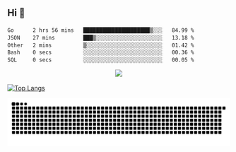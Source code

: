 ## Hi 👋

<!--START_SECTION:waka-->

```txt
Go      2 hrs 56 mins   █████████████████████▒░░░   84.99 %
JSON    27 mins         ███▒░░░░░░░░░░░░░░░░░░░░░   13.18 %
Other   2 mins          ▒░░░░░░░░░░░░░░░░░░░░░░░░   01.42 %
Bash    0 secs          ░░░░░░░░░░░░░░░░░░░░░░░░░   00.36 %
SQL     0 secs          ░░░░░░░░░░░░░░░░░░░░░░░░░   00.05 %
```

<!--END_SECTION:waka-->

<p align="center">
  <a href="https://wakatime.com/@d93f0e24-e3ad-4f8d-9b8b-385bab9124f6">
    <img src="https://wakatime.com/badge/user/d93f0e24-e3ad-4f8d-9b8b-385bab9124f6.svg" />
  </a>
</p>

[![Top Langs](https://github-readme-stats.vercel.app/api/top-langs/?username=sqlmerr&layout=donut-vertical&theme=ocean_dark)](https://github.com/anuraghazra/github-readme-stats)

<picture>
  <source media="(prefers-color-scheme: dark)" srcset="https://raw.githubusercontent.com/sqlmerr/sqlmerr/output/github-contribution-grid-snake-dark.svg">
  <source media="(prefers-color-scheme: light)" srcset="https://raw.githubusercontent.com/platane/sqlmerr/output/github-contribution-grid-snake.svg">
  <img alt="github contribution grid snake animation" src="https://raw.githubusercontent.com/sqlmerr/sqlmerr/output/github-contribution-grid-snake.svg">
</picture>
